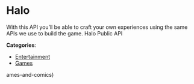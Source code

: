 # Halo


With this API you’ll be able to craft your own experiences using the same APIs we use to build the game. Halo Public API



**Categories**:
- [Entertainment](https://github.com/apis-list/apis-list#entertainment)
- [Games](https://github.com/apis-list/apis-list#games)



ames-and-comics)





